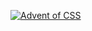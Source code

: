 [![Advent of CSS](/assets/images/shiprock.jpg "Shiprock, New Mexico by Beau Rogers")](https://www.adventofcss.com/images/header@2x.png)

